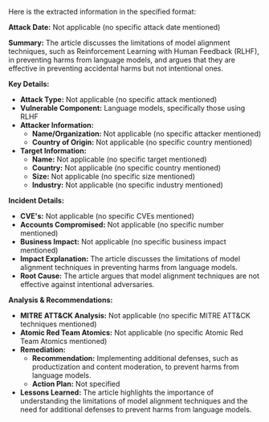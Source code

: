 Here is the extracted information in the specified format:

**Attack Date:** Not applicable (no specific attack date mentioned)

**Summary:** The article discusses the limitations of model alignment techniques, such as Reinforcement Learning with Human Feedback (RLHF), in preventing harms from language models, and argues that they are effective in preventing accidental harms but not intentional ones.

**Key Details:**

* **Attack Type:** Not applicable (no specific attack mentioned)
* **Vulnerable Component:** Language models, specifically those using RLHF
* **Attacker Information:**
	+ **Name/Organization:** Not applicable (no specific attacker mentioned)
	+ **Country of Origin:** Not applicable (no specific country mentioned)
* **Target Information:**
	+ **Name:** Not applicable (no specific target mentioned)
	+ **Country:** Not applicable (no specific country mentioned)
	+ **Size:** Not applicable (no specific size mentioned)
	+ **Industry:** Not applicable (no specific industry mentioned)

**Incident Details:**

* **CVE's:** Not applicable (no specific CVEs mentioned)
* **Accounts Compromised:** Not applicable (no specific number mentioned)
* **Business Impact:** Not applicable (no specific business impact mentioned)
* **Impact Explanation:** The article discusses the limitations of model alignment techniques in preventing harms from language models.
* **Root Cause:** The article argues that model alignment techniques are not effective against intentional adversaries.

**Analysis & Recommendations:**

* **MITRE ATT&CK Analysis:** Not applicable (no specific MITRE ATT&CK techniques mentioned)
* **Atomic Red Team Atomics:** Not applicable (no specific Atomic Red Team Atomics mentioned)
* **Remediation:**
	+ **Recommendation:** Implementing additional defenses, such as productization and content moderation, to prevent harms from language models.
	+ **Action Plan:** Not specified
* **Lessons Learned:** The article highlights the importance of understanding the limitations of model alignment techniques and the need for additional defenses to prevent harms from language models.
